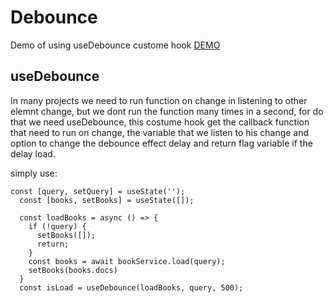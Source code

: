 # Debounce
Demo of using useDebounce custome hook [DEMO](https://ordamari.github.io/useDebounce/)

## useDebounce
In many projects we need to run function on change in listening to other elemnt change, but we dont run the function many times in a second, for do that we need useDebounce, this costume hook get the callback function that need to run on change, the variable that we listen to his change and option to change the debounce effect delay and return flag variable if the delay load.



simply use:

```
const [query, setQuery] = useState('');
  const [books, setBooks] = useState([]);

  const loadBooks = async () => {
    if (!query) {
      setBooks([]);
      return;
    }
    const books = await bookService.load(query);
    setBooks(books.docs)
  }
  const isLoad = useDebounce(loadBooks, query, 500);
```

